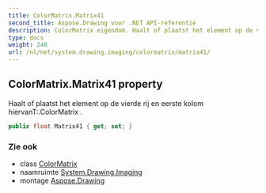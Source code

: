 ```yaml
---
title: ColorMatrix.Matrix41
second_title: Aspose.Drawing voor .NET API-referentie
description: ColorMatrix eigendom. Haalt of plaatst het element op de vierde rij en eerste kolom hiervanT.ColorMatrix .
type: docs
weight: 240
url: /nl/net/system.drawing.imaging/colormatrix/matrix41/
---
```

## ColorMatrix.Matrix41 property

Haalt of plaatst het element op de vierde rij en eerste kolom hiervanT:.ColorMatrix .

```csharp
public float Matrix41 { get; set; }
```

### Zie ook

* class [ColorMatrix](../)
* naamruimte [System.Drawing.Imaging](../../colormatrix/)
* montage [Aspose.Drawing](../../../)


